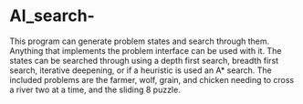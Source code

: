 # AI_search-
This program can generate problem states and search through them. Anything that implements the problem interface can be used with it. The states can be searched through using a depth first search, breadth first search, iterative deepening, or if a heuristic is used an A* search. The included problems are the farmer, wolf, grain, and chicken needing to cross a river two at a time, and the sliding 8 puzzle. 
